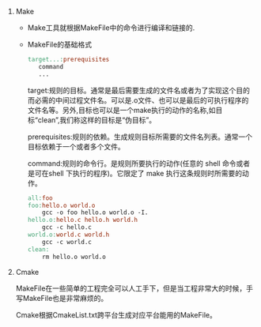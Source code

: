 1. Make

   * Make工具就根据MakeFile中的命令进行编译和链接的.

   * MakeFile的基础格式

     ```makefile
     target...:prerequisites
     	command
     	...
     ```

     target:规则的目标。通常是最后需要生成的文件名或者为了实现这个目的而必需的中间过程文件名。可以是.o文件、也可以是最后的可执行程序的文件名等。另外,目标也可以是一个make执行的动作的名称,如目标“clean”,我们称这样的目标是“伪目标”。

     prerequisites:规则的依赖。生成规则目标所需要的文件名列表。通常一个目标依赖于一个或者多个文件。

     command:规则的命令行。是规则所要执行的动作(任意的 shell 命令或者是可在shell 下执行的程序)。它限定了 make 执行这条规则时所需要的动作。

     ```makefile
     all:foo
     foo:hello.o world.o
         gcc -o foo hello.o world.o -I.
     hello.o:hello.c hello.h world.h
         gcc -c hello.c
     world.o:world.c world.h
         gcc -c world.c
     clean:
         rm hello.o world.o
     ```

2. Cmake

   MakeFile在一些简单的工程完全可以人工手下，但是当工程非常大的时候，手写MakeFile也是非常麻烦的。

   Cmake根据CmakeList.txt跨平台生成对应平台能用的MakeFile。